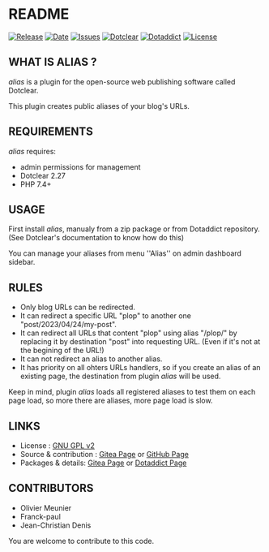 # README

[![Release](https://img.shields.io/github/v/release/JcDenis/alias)](https://github.com/JcDenis/alias/releases)
[![Date](https://img.shields.io/github/release-date/JcDenis/alias)](https://github.com/JcDenis/alias/releases)
[![Issues](https://img.shields.io/github/issues/JcDenis/alias)](https://github.com/JcDenis/alias/issues)
[![Dotclear](https://img.shields.io/badge/dotclear-v2.27-blue.svg)](https://fr.dotclear.org/download)
[![Dotaddict](https://img.shields.io/badge/dotaddict-official-green.svg)](https://plugins.dotaddict.org/dc2/details/alias)
[![License](https://img.shields.io/github/license/JcDenis/alias)](https://github.com/JcDenis/alias/blob/master/LICENSE)

## WHAT IS ALIAS ?

_alias_ is a plugin for the open-source 
web publishing software called Dotclear.

This plugin creates public aliases of your blog's URLs.

## REQUIREMENTS

 _alias_ requires: 

 * admin permissions for management
 * Dotclear 2.27
 * PHP 7.4+

## USAGE

First install _alias_, manualy from a zip package or from 
Dotaddict repository. (See Dotclear's documentation to know how do this)

You can manage your aliases from menu ''Alias'' on admin dashboard sidebar.

## RULES

- Only blog URLs can be redirected.
- It can redirect a specific URL "plop" to another one "post/2023/04/24/my-post".
- It can redirect all URLs that content "plop" using alias "/plop/" 
by replacing it by destination "post" into requesting URL. (Even if it's not at the begining of the URL!)
- It can not redirect an alias to another alias. 
- It has priority on all ohters URLs handlers, so if you create an alias of an existing page,
the destination from plugin _alias_ will be used.

Keep in mind, plugin _alias_ loads all registered aliases to test them on each page load, 
so more there are aliases, more page load is slow.

## LINKS

 * License : [GNU GPL v2](https://www.gnu.org/licenses/old-licenses/lgpl-2.0.html)
 * Source & contribution : [Gitea Page](https://git.dotclear.watch/JcDenis/alias) or [GitHub Page](https://github.com/JcDenis/alias)
 * Packages & details:  [Gitea Page](https://git.dotclear.watch/JcDenis/alias/releases) or [Dotaddict Page](https://plugins.dotaddict.org/dc2/details/alias)

## CONTRIBUTORS

 * Olivier Meunier
 * Franck-paul
 * Jean-Christian Denis

 You are welcome to contribute to this code.
